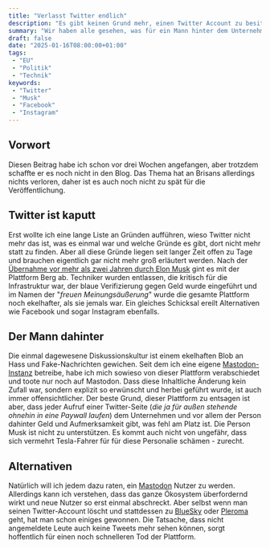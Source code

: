 ```yaml
---
title: "Verlasst Twitter endlich"
description: "Es gibt keinen Grund mehr, einen Twitter Account zu besitzen. Also wechselt endlich zu einer der vielen Alternativen."
summary: "Wir haben alle gesehen, was für ein Mann hinter dem Unternehmen steht. Soetwas darf einfach nicht weiter unterstützt werden. Alternativen gibt es zum Glück genug, nur leider kennen sie nicht viele."
draft: false
date: "2025-01-16T08:00:00+01:00"
tags:
 - "EU"
 - "Politik"
 - "Technik"
keywords:
 - "Twitter"
 - "Musk"
 - "Facebook"
 - "Instagram"
---
```


## Vorwort
Diesen Beitrag habe ich schon vor drei Wochen angefangen, aber trotzdem schaffte er es noch nicht in den Blog. Das Thema hat an Brisans allerdings nichts verloren, daher ist es auch noch nicht zu spät für die Veröffentlichung.

## Twitter ist kaputt
Erst wollte ich eine lange Liste an Gründen aufführen, wieso Twitter nicht mehr das ist, was es einmal war und welche Gründe es gibt, dort nicht mehr statt zu finden. Aber all diese Gründe liegen seit langer Zeit offen zu Tage und brauchen eigentlich gar nicht mehr groß erläutert werden. Nach der [Übernahme vor mehr als zwei Jahren durch Elon Musk](/post/mastodon/) gint es mit der Plattform Berg ab. Techniker wurden entlassen, die kritisch für die Infrastruktur war, der blaue Verifizierung gegen Geld wurde eingeführt und im Namen der "_freuen Meinungsäußerung_" wurde die gesamte Plattform noch ekelhafter, als sie jemals war. Ein gleiches Schicksal ereilt Alternativen wie Facebook und sogar Instagram ebenfalls.

## Der Mann dahinter
Die einmal dagewesene Diskussionskultur ist einem ekelhaften Blob an Hass und Fake-Nachrichten gewichen. Seit dem ich eine eigene [Mastodon-Instanz](https://mastodon.mariustimmer.de/) betreibe, habe ich mich sowieso von dieser Plattform verabschiedet und toote nur noch auf Mastodon. Dass diese Inhaltliche Änderung kein Zufall war, sondern explizit so erwünscht und herbei geführt wurde, ist auch immer offensichtlicher. Der beste Grund, dieser Plattform zu entsagen ist aber, dass jeder Aufruf einer Twitter-Seite (_die ja für außen stehende ohnehin in eine Paywall laufen_) dem Unternehmen und vor allem der Person dahinter Geld und Aufmerksamkeit gibt, was fehl am Platz ist. Die Person Musk ist nicht zu unterstützen. Es kommt auch nicht von ungefähr, dass sich vermehrt Tesla-Fahrer für für diese Personalie schämen - zurecht.

## Alternativen
Natürlich will ich jedem dazu raten, ein [Mastodon](https://mastodon.social/explore) Nutzer zu werden. Allerdings kann ich verstehen, dass das ganze Ökosystem überfordernd wirkt und neue Nutzer so erst einmal abschreckt. Aber selbst wenn man seinen Twitter-Account löscht und stattdessen zu [BlueSky](https://bsky.app/) oder [Pleroma](https://pleroma.social/) geht, hat man schon einiges gewonnen.
Die Tatsache, dass nicht angemeldete Leute auch keine Tweets mehr sehen können, sorgt hoffentlich für einen noch schnelleren Tod der Plattform.
